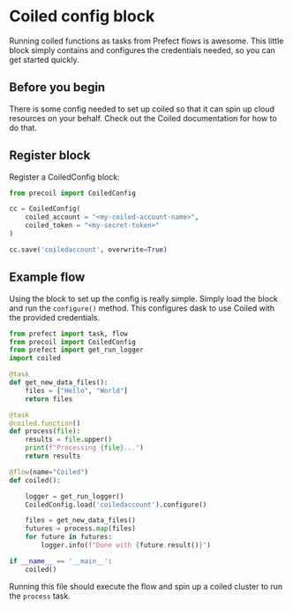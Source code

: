 # Coiled config block

Running coiled functions as tasks from Prefect flows is awesome. This little block simply contains and configures the credentials needed, so you can get started quickly.

## Before you begin

There is some config needed to set up coiled so that it can spin up cloud resources on your behalf. Check out the Coiled documentation for how to do that.

## Register block
Register a CoiledConfig block:

```py
from precoil import CoiledConfig

cc = CoiledConfig(
    coiled_account = "<my-coiled-account-name>",
    coiled_token = "<my-secret-token>"
)

cc.save('coiledaccount', overwrite=True)
```

## Example flow

Using the block to set up the config is really simple. Simply load the block and run the `configure()` method. This configures dask to use Coiled with the provided credentials.

```py
from prefect import task, flow
from precoil import CoiledConfig
from prefect import get_run_logger
import coiled

@task
def get_new_data_files():
    files = ["Hello", "World"]
    return files

@task
@coiled.function()
def process(file):
    results = file.upper()
    print(f"Processing {file}...")
    return results

@flow(name="Coiled")
def coiled():

    logger = get_run_logger()
    CoiledConfig.load('coiledaccount').configure()

    files = get_new_data_files()
    futures = process.map(files)
    for future in futures:
        logger.info(f"Done with {future.result()}")

if __name__ == '__main__':
    coiled()
```

Running this file should execute the flow and spin up a coiled cluster to run the `process` task.